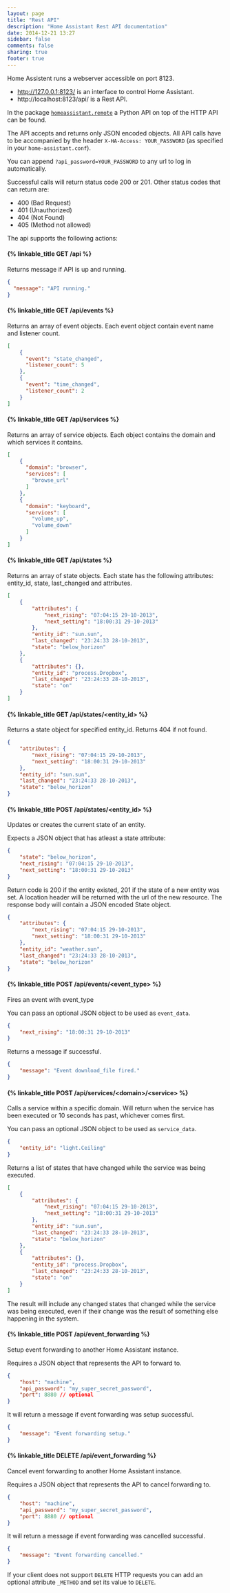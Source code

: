 ```yaml
---
layout: page
title: "Rest API"
description: "Home Assistant Rest API documentation"
date: 2014-12-21 13:27
sidebar: false
comments: false
sharing: true
footer: true
---
```


Home Assistent runs a webserver accessible on port 8123.

  * http://127.0.0.1:8123/ is an interface to control Home Assistant.
  * http://localhost:8123/api/ is a Rest API.

In the package [`homeassistant.remote`](https://github.com/balloob/home-assistant/blob/master/homeassistant/remote.py) a Python API on top of the HTTP API can be found.

The API accepts and returns only JSON encoded objects. All API calls have to be accompanied by the header `X-HA-Access: YOUR_PASSWORD` (as specified in your `home-assistant.conf`).

<p class='note'>
You can append <code>?api_password=YOUR_PASSWORD</code> to any url to log in automatically.
</p>

Successful calls will return status code 200 or 201. Other status codes that can return are:

 - 400 (Bad Request)
 - 401 (Unauthorized)
 - 404 (Not Found)
 - 405 (Method not allowed)

The api supports the following actions:

#### {% linkable_title GET /api %}
Returns message if API is up and running.

```json
{
  "message": "API running."
}
```

#### {% linkable_title GET /api/events %}
Returns an array of event objects. Each event object contain event name and listener count.

```json
[
    {
      "event": "state_changed",
      "listener_count": 5
    },
    {
      "event": "time_changed",
      "listener_count": 2
    }
]
```

#### {% linkable_title GET /api/services %}
Returns an array of service objects. Each object contains the domain and which services it contains.

```json
[
    {
      "domain": "browser",
      "services": [
        "browse_url"
      ]
    },
    {
      "domain": "keyboard",
      "services": [
        "volume_up",
        "volume_down"
      ]
    }
]
```

#### {% linkable_title GET /api/states %}
Returns an array of state objects. Each state has the following attributes: entity_id, state, last_changed and attributes.

```json
[
    {
        "attributes": {
            "next_rising": "07:04:15 29-10-2013",
            "next_setting": "18:00:31 29-10-2013"
        },
        "entity_id": "sun.sun",
        "last_changed": "23:24:33 28-10-2013",
        "state": "below_horizon"
    },
    {
        "attributes": {},
        "entity_id": "process.Dropbox",
        "last_changed": "23:24:33 28-10-2013",
        "state": "on"
    }
]
```

#### {% linkable_title GET /api/states/&lt;entity_id> %}
Returns a state object for specified entity_id. Returns 404 if not found.

```json
{
    "attributes": {
        "next_rising": "07:04:15 29-10-2013",
        "next_setting": "18:00:31 29-10-2013"
    },
    "entity_id": "sun.sun",
    "last_changed": "23:24:33 28-10-2013",
    "state": "below_horizon"
}
```

#### {% linkable_title POST /api/states/&lt;entity_id> %}
Updates or creates the current state of an entity.

Expects a JSON object that has atleast a state attribute:

```json
{
    "state": "below_horizon",
    "next_rising": "07:04:15 29-10-2013",
    "next_setting": "18:00:31 29-10-2013"
}
```

Return code is 200 if the entity existed, 201 if the state of a new entity was set. A location header will be returned with the url of the new resource. The response body will contain a JSON encoded State object.

```json
{
    "attributes": {
        "next_rising": "07:04:15 29-10-2013",
        "next_setting": "18:00:31 29-10-2013"
    },
    "entity_id": "weather.sun",
    "last_changed": "23:24:33 28-10-2013",
    "state": "below_horizon"
}
```

#### {% linkable_title POST /api/events/&lt;event_type> %}
Fires an event with event_type

You can pass an optional JSON object to be used as `event_data`.

```json
{
    "next_rising": "18:00:31 29-10-2013"
}
```

Returns a message if successful.

```json
{
    "message": "Event download_file fired."
}
```

#### {% linkable_title POST /api/services/&lt;domain>/&lt;service> %}
Calls a service within a specific domain. Will return when the service has been executed or 10 seconds has past, whichever comes first.

You can pass an optional JSON object to be used as `service_data`.

```json
{
    "entity_id": "light.Ceiling"
}
```

Returns a list of states that have changed while the service was being executed.

```json
[
    {
        "attributes": {
            "next_rising": "07:04:15 29-10-2013",
            "next_setting": "18:00:31 29-10-2013"
        },
        "entity_id": "sun.sun",
        "last_changed": "23:24:33 28-10-2013",
        "state": "below_horizon"
    },
    {
        "attributes": {},
        "entity_id": "process.Dropbox",
        "last_changed": "23:24:33 28-10-2013",
        "state": "on"
    }
]
```

<p class='note'>
The result will include any changed states that changed while the service was being executed, even if their change was the result of something else happening in the system. 
</p>

#### {% linkable_title POST /api/event_forwarding %}
Setup event forwarding to another Home Assistant instance.

Requires a JSON object that represents the API to forward to.

```json
{
    "host": "machine",
    "api_password": "my_super_secret_password",
    "port": 8880 // optional
}
```

It will return a message if event forwarding was setup successful.

```json
{
    "message": "Event forwarding setup."
}
```

#### {% linkable_title DELETE /api/event_forwarding %}
Cancel event forwarding to another Home Assistant instance.<br>

Requires a JSON object that represents the API to cancel forwarding to.

```json
{
    "host": "machine",
    "api_password": "my_super_secret_password",
    "port": 8880 // optional
}
```

It will return a message if event forwarding was cancelled successful.

```json
{
    "message": "Event forwarding cancelled."
}
```

<p class='note'>
If your client does not support <code>DELETE</code> HTTP requests you can add an optional attribute <code>_METHOD</code> and set its value to <code>DELETE</code>.
</p>
